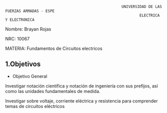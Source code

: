                                                         UNIVERSIDAD DE LAS FUERZAS ARMADAS - ESPE
                                                                ELECTRICA Y ELECTRONICA

Nombre: Brayan Rojas

NRC: 10067

MATERIA: Fundamentos de Circuitos electricos 

## 1.Objetivos

* Objetivo General

Investigar notación científica y notación de ingeniería con sus prefijos, así como las unidades fundamentales de medida.

Investigar sobre voltaje, corriente eléctrica y resistencia para comprender temas de circuitos eléctricos
 




